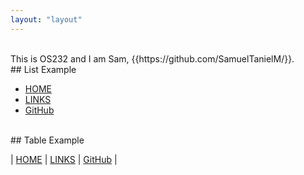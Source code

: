 ```yaml
---
layout: "layout"
---
```


<br>
This is OS232 and I am Sam, {{https://github.com/SamuelTanielM/}}.

<br>
## List Example

* [HOME]({{https://github.com/SamuelTanielM/os232/}}/)
* [LINKS]({{https://github.com/SamuelTanielM/os232/blob/master/links.md}}/LINKS/)
* [GitHub]({{https://github.com/SamuelTanielM/}})

<br>
## Table Example

| [HOME]({{https://github.com/SamuelTanielM/os232/}}/) | [LINKS]({{https://github.com/SamuelTanielM/os232/blob/master/links.md}}/LINKS/) | [GitHub]({{https://github.com/SamuelTanielM/}}) |
